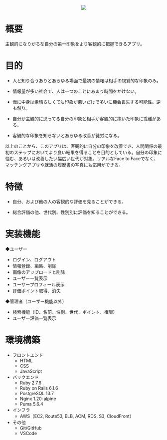 <p align="center">
  <img src="https://scouter.fun/assets/readme-img.png" />
</p>

# 概要

主観的になりがちな自分の第一印象をより客観的に把握できるアプリ。

# 目的

* 人と知り合うありとあらゆる場面で最初の情報は相手の視覚的な印象のみ。

* 情報量が多い社会で、人は一つのことにあまり時間をかけない。

* 仮に中身は素晴らしくても印象が悪いだけで多いに機会喪失する可能性。逆も然り。

* 自分が主観的に思ってる自分の印象と相手が客観的に抱いた印象に乖離がある。

* 客観的な印象を知らないとあらゆる改善が徒労になる。

以上のことから、このアプリは、客観的に自分の印象を改善でき、人間関係の最初のステップにおいてより良い結果を得ることを目的としている。自分の印象に悩む、あるいは改善したい幅広い世代が対象。リアルなFace to Faceでなく、マッチングアプリや就活の履歴書の写真にも応用ができる。

# 特徴

* 自分、および他の人の客観的な評価を見ることができる。

* 総合評価の他、世代別、性別別に評価を知ることができる。

# 実装機能

◆ユーザー
* ログイン、ログアウト
* 情報登録、編集、削除
* 画像のアップロードと削除
* ユーザー一覧表示
* ユーザープロフィール表示
* 評価ポイント取得、消失

◆管理者（ユーザー機能以外）
* 検索機能（ID、名前、性別、世代、ポイント、権限）
* ユーザー評価一覧表示

# 環境構築

* フロントエンド
    - HTML
    - CSS
    - JavaScript
* バックエンド
    - Ruby 2.7.6
    - Ruby on Rails 6.1.6
    - PostgreSQL 13.7
    - Nginx 1.20-alpine
    - Puma  5.6.4
* インフラ
    - AWS（EC2, Route53, ELB, ACM, RDS, S3, CloudFront）
* その他
    - Git/GitHub
    - VSCode
